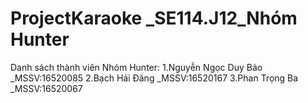 # ProjectKaraoke _SE114.J12_Nhóm Hunter
Danh sách thành viên Nhóm Hunter:
1.Nguyễn Ngọc Duy Bảo _MSSV:16520085
2.Bạch Hải Đăng _MSSV:16520167
3.Phan Trọng Ba _MSSV:16520067
